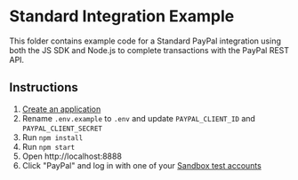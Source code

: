 # Standard Integration Example

This folder contains example code for a Standard PayPal integration using both the JS SDK and Node.js to complete transactions with the PayPal REST API.

## Instructions

1. [Create an application](https://developer.paypal.com/dashboard/applications/sandbox/create)
2. Rename `.env.example` to `.env` and update `PAYPAL_CLIENT_ID` and `PAYPAL_CLIENT_SECRET`
3. Run `npm install`
4. Run `npm start`
5. Open http://localhost:8888
6. Click "PayPal" and log in with one of your [Sandbox test accounts](https://developer.paypal.com/dashboard/accounts)
